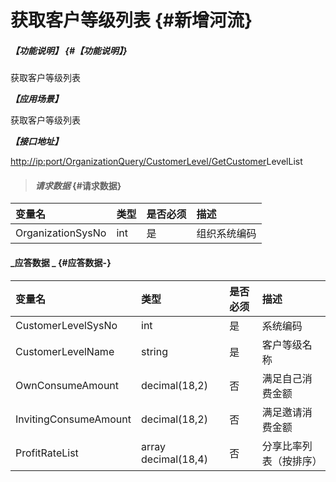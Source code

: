 # 获取客户等级列表 {#新增河流}

##### _【功能说明】_ {#【功能说明】}

获取客户等级列表

_**【应用场景】**_

获取客户等级列表

_**【接口地址】**_

[http://ip:port/OrganizationQuery/CustomerLevel/GetCustomer](http://ip:port/OrganizationAction/Customer/AddCustomer)LevelList

> #### _请求数据_ {#请求数据}

| 变量名 | 类型 | 是否必须 | 描述 |
| :--- | :--- | :--- | :--- |
| OrganizationSysNo | int | 是 | 组织系统编码 |

#### _应答数据 _ {#应答数据-}

| 变量名 | 类型 | 是否必须 | 描述 |
| :--- | :--- | :--- | :--- |
| CustomerLevelSysNo | int | 是 | 系统编码 |
| CustomerLevelName | string | 是 | 客户等级名称 |
| OwnConsumeAmount | decimal\(18,2\) | 否 | 满足自己消费金额 |
| InvitingConsumeAmount | decimal\(18,2\) | 否 | 满足邀请消费金额 |
| ProfitRateList | array decimal\(18,4\) | 否 | 分享比率列表（按排序） |



